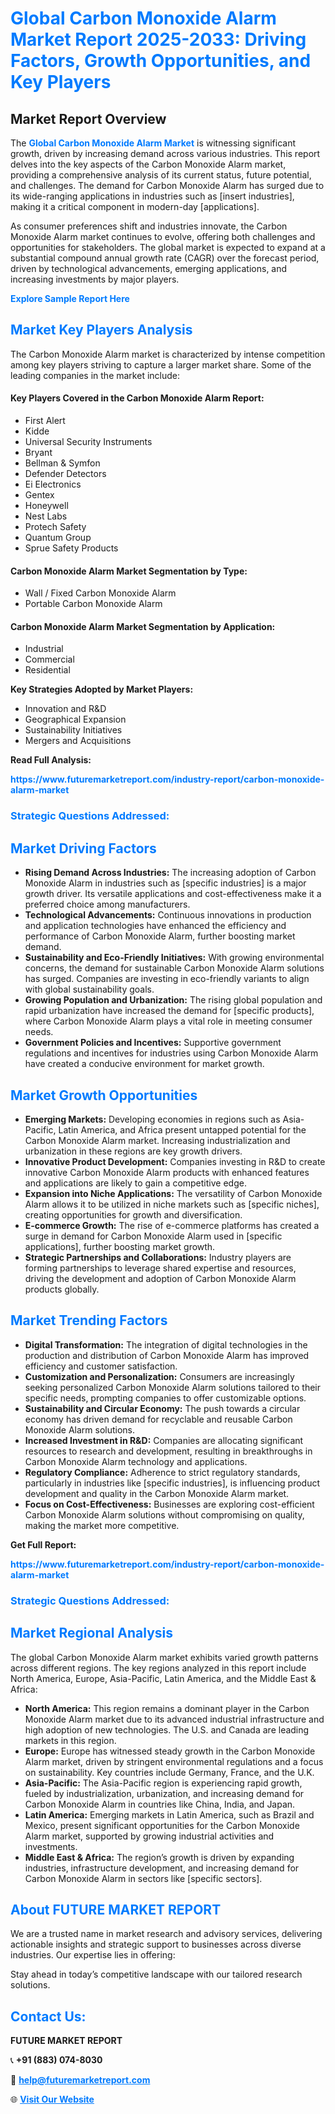 <h1 style="color: #007BFF;">Global Carbon Monoxide Alarm Market Report 2025-2033: Driving Factors, Growth Opportunities, and Key Players</h1>

<section id="overview">
<h2>Market Report Overview</h2>
<p>The <a href="https://www.futuremarketreport.com/industry-report/carbon-monoxide-alarm-market" style="color: #007BFF; text-decoration: none;"><strong>Global Carbon Monoxide Alarm Market</strong></a> is witnessing significant growth, driven by increasing demand across various industries. This report delves into the key aspects of the Carbon Monoxide Alarm market, providing a comprehensive analysis of its current status, future potential, and challenges. The demand for Carbon Monoxide Alarm has surged due to its wide-ranging applications in industries such as [insert industries], making it a critical component in modern-day [applications].</p>
<p>As consumer preferences shift and industries innovate, the Carbon Monoxide Alarm market continues to evolve, offering both challenges and opportunities for stakeholders. The global market is expected to expand at a substantial compound annual growth rate (CAGR) over the forecast period, driven by technological advancements, emerging applications, and increasing investments by major players.</p>
</section>

<section id="overview">
<p><a href="https://www.futuremarketreport.com/request-sample/reportId=64097" style="color: #007BFF; text-decoration: none;"><strong>Explore Sample Report Here</strong></a></p>
</section>

<section id="key-players">
<h2 style="color: #007BFF;">Market Key Players Analysis</h2>
<p>The Carbon Monoxide Alarm market is characterized by intense competition among key players striving to capture a larger market share. Some of the leading companies in the market include:</p>
<h4>Key Players Covered in the Carbon Monoxide Alarm Report:</h4>
<ul><li>First Alert</li><li>Kidde</li><li>Universal Security Instruments</li><li>Bryant</li><li>Bellman &amp; Symfon</li><li>Defender Detectors</li><li>Ei Electronics</li><li>Gentex</li><li>Honeywell</li><li>Nest Labs</li><li>Protech Safety</li><li>Quantum Group</li><li>Sprue Safety Products</li></ul>
<h4>Carbon Monoxide Alarm Market Segmentation by Type:</h4>
<ul><li>Wall / Fixed Carbon Monoxide Alarm</li><li>Portable Carbon Monoxide Alarm</li></ul>

<h4>Carbon Monoxide Alarm Market Segmentation by Application:</h4>
<ul><li>Industrial</li><li>Commercial</li><li>Residential</li></ul>
<p><strong>Key Strategies Adopted by Market Players:</strong></p>
<ul>
<li>Innovation and R&D</li>
<li>Geographical Expansion</li>
<li>Sustainability Initiatives</li>
<li>Mergers and Acquisitions</li>
</ul>
</section>

<section>
<p><strong>Read Full Analysis: </strong></p><a href="https://www.futuremarketreport.com/industry-report/carbon-monoxide-alarm-market" style="color: #007BFF; text-decoration: none;"><strong>https://www.futuremarketreport.com/industry-report/carbon-monoxide-alarm-market</strong></a>
<h3 style="color: #007BFF;">Strategic Questions Addressed:</h3>
</section>

<section id="driving-factors">
<h2 style="color: #007BFF;">Market Driving Factors</h2>
<ul>
<li><strong>Rising Demand Across Industries:</strong> The increasing adoption of Carbon Monoxide Alarm in industries such as [specific industries] is a major growth driver. Its versatile applications and cost-effectiveness make it a preferred choice among manufacturers.</li>
<li><strong>Technological Advancements:</strong> Continuous innovations in production and application technologies have enhanced the efficiency and performance of Carbon Monoxide Alarm, further boosting market demand.</li>
<li><strong>Sustainability and Eco-Friendly Initiatives:</strong> With growing environmental concerns, the demand for sustainable Carbon Monoxide Alarm solutions has surged. Companies are investing in eco-friendly variants to align with global sustainability goals.</li>
<li><strong>Growing Population and Urbanization:</strong> The rising global population and rapid urbanization have increased the demand for [specific products], where Carbon Monoxide Alarm plays a vital role in meeting consumer needs.</li>
<li><strong>Government Policies and Incentives:</strong> Supportive government regulations and incentives for industries using Carbon Monoxide Alarm have created a conducive environment for market growth.</li>
</ul>
</section>

<section id="growth-opportunities">
<h2 style="color: #007BFF;">Market Growth Opportunities</h2>
<ul>
<li><strong>Emerging Markets:</strong> Developing economies in regions such as Asia-Pacific, Latin America, and Africa present untapped potential for the Carbon Monoxide Alarm market. Increasing industrialization and urbanization in these regions are key growth drivers.</li>
<li><strong>Innovative Product Development:</strong> Companies investing in R&D to create innovative Carbon Monoxide Alarm products with enhanced features and applications are likely to gain a competitive edge.</li>
<li><strong>Expansion into Niche Applications:</strong> The versatility of Carbon Monoxide Alarm allows it to be utilized in niche markets such as [specific niches], creating opportunities for growth and diversification.</li>
<li><strong>E-commerce Growth:</strong> The rise of e-commerce platforms has created a surge in demand for Carbon Monoxide Alarm used in [specific applications], further boosting market growth.</li>
<li><strong>Strategic Partnerships and Collaborations:</strong> Industry players are forming partnerships to leverage shared expertise and resources, driving the development and adoption of Carbon Monoxide Alarm products globally.</li>
</ul>
</section>

<section id="trending-factors">
<h2 style="color: #007BFF;">Market Trending Factors</h2>
<ul>
<li><strong>Digital Transformation:</strong> The integration of digital technologies in the production and distribution of Carbon Monoxide Alarm has improved efficiency and customer satisfaction.</li>
<li><strong>Customization and Personalization:</strong> Consumers are increasingly seeking personalized Carbon Monoxide Alarm solutions tailored to their specific needs, prompting companies to offer customizable options.</li>
<li><strong>Sustainability and Circular Economy:</strong> The push towards a circular economy has driven demand for recyclable and reusable Carbon Monoxide Alarm solutions.</li>
<li><strong>Increased Investment in R&D:</strong> Companies are allocating significant resources to research and development, resulting in breakthroughs in Carbon Monoxide Alarm technology and applications.</li>
<li><strong>Regulatory Compliance:</strong> Adherence to strict regulatory standards, particularly in industries like [specific industries], is influencing product development and quality in the Carbon Monoxide Alarm market.</li>
<li><strong>Focus on Cost-Effectiveness:</strong> Businesses are exploring cost-efficient Carbon Monoxide Alarm solutions without compromising on quality, making the market more competitive.</li>
</ul>
</section>

<section>
<p><strong>Get Full Report: </strong></p><a href="https://www.futuremarketreport.com/industry-report/carbon-monoxide-alarm-market" style="color: #007BFF; text-decoration: none;"><strong>https://www.futuremarketreport.com/industry-report/carbon-monoxide-alarm-market</strong></a>
<h3 style="color: #007BFF;">Strategic Questions Addressed:</h3>
</section>


<section id="regional-analysis">
<h2 style="color: #007BFF;">Market Regional Analysis</h2>
<p>The global Carbon Monoxide Alarm market exhibits varied growth patterns across different regions. The key regions analyzed in this report include North America, Europe, Asia-Pacific, Latin America, and the Middle East & Africa:</p>
<ul>
<li><strong>North America:</strong> This region remains a dominant player in the Carbon Monoxide Alarm market due to its advanced industrial infrastructure and high adoption of new technologies. The U.S. and Canada are leading markets in this region.</li>
<li><strong>Europe:</strong> Europe has witnessed steady growth in the Carbon Monoxide Alarm market, driven by stringent environmental regulations and a focus on sustainability. Key countries include Germany, France, and the U.K.</li>
<li><strong>Asia-Pacific:</strong> The Asia-Pacific region is experiencing rapid growth, fueled by industrialization, urbanization, and increasing demand for Carbon Monoxide Alarm in countries like China, India, and Japan.</li>
<li><strong>Latin America:</strong> Emerging markets in Latin America, such as Brazil and Mexico, present significant opportunities for the Carbon Monoxide Alarm market, supported by growing industrial activities and investments.</li>
<li><strong>Middle East & Africa:</strong> The region’s growth is driven by expanding industries, infrastructure development, and increasing demand for Carbon Monoxide Alarm in sectors like [specific sectors].</li>
</ul>
</section>

<footer>
<h2 style="color: #007BFF;">About FUTURE MARKET REPORT</h2>
<p>We are a trusted name in market research and advisory services, delivering actionable insights and strategic support to businesses across diverse industries. Our expertise lies in offering:</p>

<p>Stay ahead in today’s competitive landscape with our tailored research solutions.</p>

<h2 style="color: #007BFF;">Contact Us:</h2>
<p><strong>FUTURE MARKET REPORT</strong></p>
<p>📞 <strong>+91 (883) 074-8030</strong></p>
<p>📧 <strong><a href="mailto:help@futuremarketreport.com" style="color: #007BFF;">help@futuremarketreport.com</a></strong></p>
<p>🌐 <strong><a href="https://www.futuremarketreport.com/" style="color: #007BFF;">Visit Our Website</a></strong></p>
</footer>
